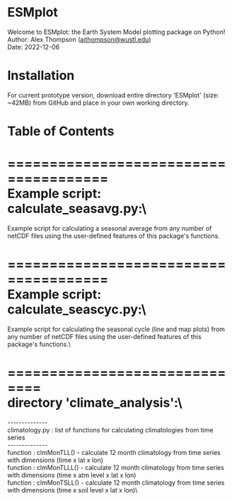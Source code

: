 # ESMplot

Welcome to ESMplot: the Earth System Model plotting package on Python! \
Author: Alex Thompson (ajthompson@wustl.edu) \
Date: 2022-12-06

# Installation
For current prototype version, download entire directory 'ESMplot' (size: ~42MB) from GitHub and place in your own working directory.

# Table of Contents

======================================\
Example script: calculate_seasavg.py:\
======================================

 Example script for calculating a seasonal average from any number of netCDF files using the
  user-defined features of this package's functions.


======================================\
Example script: calculate_seascyc.py:\
======================================

 Example script for calculating the seasonal cycle (line and map plots) from any number of
  netCDF files using the user-defined features of this package's functions.\


==============================\
directory 'climate_analysis':\
==============================
 --------------\
 climatology.py : list of functions for calculating climatologies from time series\
 --------------\
  function : clmMonTLL() - calculate 12 month climatology from time series with dimensions
                           (time x lat x lon)\
  function : clmMonTLLL() - calculate 12 month climatology from time series with dimensions
                            (time x atm level x lat x lon)\
  function : clmMonTSLL() - calculate 12 month climatology from time series with dimensions
                            (time x soil level x lat x lon)\

